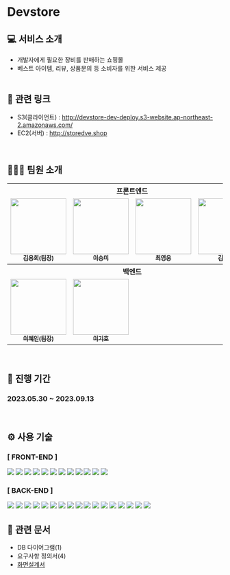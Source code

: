 # Devstore

## 💻 서비스 소개

- 개발자에게 필요한 장비를 판매하는 쇼핑몰
- 베스트 아이템, 리뷰, 상품문의 등 소비자를 위한 서비스 제공 <br/><br/>

## 📎 관련 링크

- S3(클라이언트) : http://devstore-dev-deploy.s3-website.ap-northeast-2.amazonaws.com/
- EC2(서버) : http://storedve.shop

<br/>

## 🧑🏻‍💻 팀원 소개

<table>
  <tbody>
    <tr><th colspan="4">프론트엔드</th></tr>
    <tr>
      <td align="center"><a href="https://github.com/kyhui1115"><img src="https://avatars.githubusercontent.com/u/113227749?v=4" width="130px;" alt=""/><br /><sub><b>김용희(팀장)</b></sub></a><br /></td>
      <td align="center"><a href="https://github.com/mya413"><img src="https://avatars.githubusercontent.com/u/77402599?v=4"
      width="130px;" alt=""/><br /><sub><b>이승미</b></sub></a><br /></td>
      <td align="center"><a href="https://github.com/memolovel"><img src="https://avatars.githubusercontent.com/u/112806153?s=400&u=d93ef9b0d6281ff3e0bd6aa72d6d75a143ec2894&v=4" width="130px;" alt=""/><br /><sub><b>최영웅</b></sub></a><br /></td>
      <td align="center"><a href="https://github.com/ASOpaper"><img src="https://avatars.githubusercontent.com/u/102563367?v=4" width="130px;" alt=""/><br /><sub><b>김현지</b></sub></a><br /></td>
    </tr>
    <tr><th colspan="4">백엔드</th></tr>
    <tr></tr>
      <td align="center"><a href="https://github.com/zoeee6"><img src="https://avatars.githubusercontent.com/u/97688557?v=4" width="130px;" alt=""/><br /><sub><b>이혜인(팀장)</b></sub></a><br /></td>
      <td align="center"><a href="https://github.com/LEEGIHO94"><img src="https://avatars.githubusercontent.com/u/116015708?v=4" width="130px;" alt=""/><br /><sub><b>이기호</b></sub></a><br /></td>
    </tr>
  </tbody>
</table>

<br/>

## 📆 진행 기간

### 2023.05.30 ~ 2023.09.13

<br/>

## ⚙️ 사용 기술

### [ FRONT-END ]

<div>
    <img src="https://img.shields.io/badge/Typescript-3178C6?style=flat-square&logo=Typescript&logoColor=white"/>
    <img src="https://img.shields.io/badge/Tailwind CSS-06B6D4?style=flat-square&logo=Tailwind CSS&logoColor=white"/>
    <img src="https://img.shields.io/badge/React-61DAFB?style=flat-square&logo=React&logoColor=black"/>
    <img src="https://img.shields.io/badge/Redux-764ABC?style=flat-square&logo=Redux&logoColor=white">
    <img src="https://img.shields.io/badge/HTML5-E34F26?style=flat-square&logo=html5&logoColor=white"/>
    <img src="https://img.shields.io/badge/CSS3-1572B6?style=flat-square&logo=css3&logoColor=white"/>
    <img src="https://img.shields.io/badge/AXIOS-000000?style=flat-square&logo=AXIOS&logoColor=white"/>
    <img src="https://img.shields.io/badge/amazons3-569A31?style=flat-square&logo=amazons3&logoColor=white"/>
    <img src="https://img.shields.io/badge/AWS SDK-232F3E?style=flat-square&logo=AWS SDK&logoColor=white"/>
    <img src="https://img.shields.io/badge/eslint-4B32C3?style=flat-square&logo=eslint&logoColor=white"/>
    <img src="https://img.shields.io/badge/prettier-F7B93E?style=flat-square&logo=prettier&logoColor=black"/>
    <img src="https://img.shields.io/badge/figma-F24E1E?style=flat-square&logo=figma&logoColor=white"/>
</div>

### [ BACK-END ]

<div>
    <img src="https://img.shields.io/badge/Springboot-80EA62?style=flat-square&logo=Springboot&logoColor=black"/>
    <img src="https://img.shields.io/badge/Spring DATA JPA-80EA62?style=flat-square&logo=Spring&logoColor=black"/>
    <img src="https://img.shields.io/badge/REDIS-dc382c?style=flat-square&logo=REDIS&logoColor=white"/>
    <img src="https://img.shields.io/badge/MySQL-764ABC?style=flat-square&logo=MySQL&logoColor=white">
    <img src="https://img.shields.io/badge/junit5-25A162?style=flat-square&logo=junit5&logoColor=white"/>
    <img src="https://img.shields.io/badge/Mockito-92AF67?style=flat-square&logo=Mockito&logoColor=white"/>
    <img src="https://img.shields.io/badge/Docker-2496ED?style=flat-square&logo=Docker&logoColor=white"/>
    <img src="https://img.shields.io/badge/amazonaws-232F3E?style=flat-square&logo=amazonaws&logoColor=white"/>
    <img src="https://img.shields.io/badge/amazons3-569A31?style=flat-square&logo=amazons3&logoColor=white"/>
    <img src="https://img.shields.io/badge/amazonec2-FF9900?style=flat-square&logo=amazonec2&logoColor=white"/>
    <img src="https://img.shields.io/badge/amazonrds-527FFF?style=flat-square&logo=amazonrds&logoColor=white"/>
    <img src="https://img.shields.io/badge/Swagger-85EA2D?style=flat-square&logo=Swagger&logoColor=black"/>
    <img src="https://img.shields.io/badge/PostMan-FF6C37?style=flat-square&logo=PostMan&logoColor=white"/>
    <img src="https://img.shields.io/badge/OAuth2-EB5424?style=flat-square&logo=auth0&logoColor=white"/>
    <img src="https://img.shields.io/badge/JWT-000000?style=flat-square&logo=JWT&logoColor=white"/>
    <img src="https://img.shields.io/badge/spring security-6cb52d?style=flat-square&logo=spring security&logoColor=white"/>
    <img src="https://img.shields.io/badge/Jenkins-000000?style=flat-square&logo=Jenkins&logoColor=white"/>
</div>

## 📁 관련 문서

- DB 다이어그램(1)
- 요구사항 정의서(4)
- <a href="https://www.figma.com/file/SA3jZaCgtKbwJ3FIvyAeGM/Devstore-%ED%99%94%EB%A9%B4%EC%84%A4%EA%B3%84%EC%84%9C?type=design&node-id=0-1&mode=design&t=nkZOYnR5z8IRKyVK-0">화면설계서</a>
